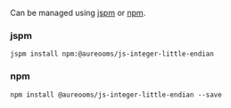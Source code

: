 Can be managed using
[jspm](http://jspm.io)
or [npm](https://github.com/npm/npm).

### jspm
```terminal
jspm install npm:@aureooms/js-integer-little-endian
```

### npm
```terminal
npm install @aureooms/js-integer-little-endian --save
```
